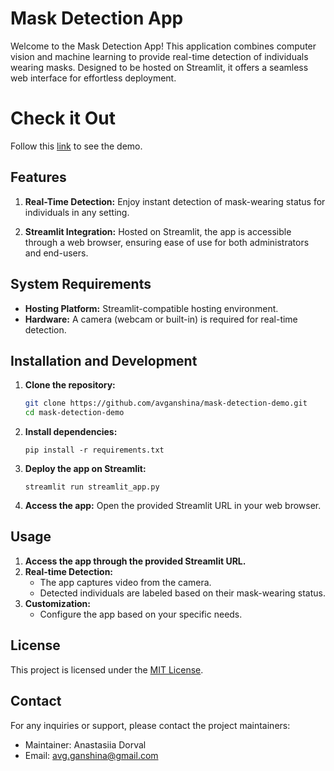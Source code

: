 # Mask Detection App

Welcome to the Mask Detection App! This application combines computer vision and machine learning to provide real-time detection of individuals wearing masks. Designed to be hosted on Streamlit, it offers a seamless web interface for effortless deployment.

# Check it Out

Follow this [link](https://mask-detection-app-ezqfsjykhxwrpz7wc4epfa.streamlit.app) to see the demo.

## Features

1. **Real-Time Detection:** Enjoy instant detection of mask-wearing status for individuals in any setting.

2. **Streamlit Integration:** Hosted on Streamlit, the app is accessible through a web browser, ensuring ease of use for both administrators and end-users.

## System Requirements

- **Hosting Platform:** Streamlit-compatible hosting environment.
- **Hardware:** A camera (webcam or built-in) is required for real-time detection.

## Installation and Development

1. **Clone the repository:**
   ```bash
   git clone https://github.com/avganshina/mask-detection-demo.git
   cd mask-detection-demo
   ```

2. **Install dependencies:**
   ```
   pip install -r requirements.txt
   ```

3. **Deploy the app on Streamlit:**
   ```
   streamlit run streamlit_app.py
   ```

4. **Access the app:**
   Open the provided Streamlit URL in your web browser.


## Usage

1. **Access the app through the provided Streamlit URL.**
2. **Real-time Detection:**
   - The app captures video from the camera.
   - Detected individuals are labeled based on their mask-wearing status.
3. **Customization:**
   - Configure the app based on your specific needs.


## License

This project is licensed under the [MIT License](LICENSE).

## Contact

For any inquiries or support, please contact the project maintainers:

- Maintainer: Anastasiia Dorval
- Email: avg.ganshina@gmail.com